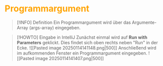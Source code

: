 # <font color = "orange">Programmargument</font>
>[!INFO] Definition
>Ein Programmargument wird über das Argumente-Array (args-array) eingegeben. 

>[!HOWTO] Eingabe in IntelliJ
>Zunächst einmal wird auf **Run with Parameters** geklickt. Dies findet sich oben rechts neben "Run" in der Ecke.
>![[Pasted image 20250114141148.png|500]]
>Anschließend wird im aufkommenden Fenster ein Programmargument eingegeben.
>![[Pasted image 20250114141407.png|500]]

